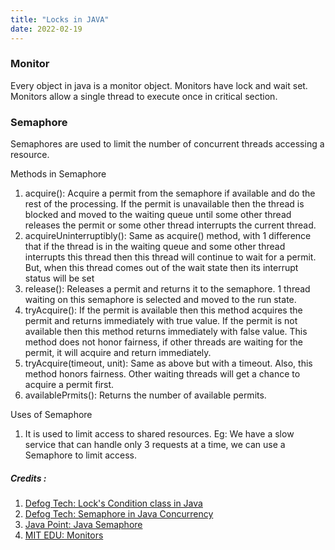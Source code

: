 ```yaml
---
title: "Locks in JAVA"
date: 2022-02-19
---
```


### Monitor
Every object in java is a monitor object. Monitors have lock and wait set. Monitors allow a single thread to execute once in critical section.

### Semaphore
Semaphores are used to limit the number of concurrent threads accessing a resource.  

Methods in Semaphore
1. acquire(): Acquire a permit from the semaphore if available and do the rest of the processing. If the permit is unavailable then the thread is blocked and moved to the waiting queue until some other thread releases the permit or some other thread interrupts the current thread.
2. acquireUninterruptibly(): Same as acquire() method, with 1 difference that if the thread is in the waiting queue and some other thread interrupts this thread then this thread will continue to wait for a permit. But, when this thread comes out of the wait state then its interrupt status will be set
3. release(): Releases a permit and returns it to the semaphore. 1 thread waiting on this semaphore is selected and moved to the run state.
4. tryAcquire(): If the permit is available then this method acquires the permit and returns immediately with true value. If the permit is not available then this method returns immediately with false value. This method does not honor fairness, if other threads are waiting for the permit, it will acquire and return immediately.
5. tryAcquire(timeout, unit): Same as above but with a timeout. Also, this method honors fairness. Other waiting threads will get a chance to acquire a permit first.
6. availablePrmits(): Returns the number of available permits.

Uses of Semaphore
1. It is used to limit access to shared resources. Eg: We have a slow service that can handle only 3 requests at a time, we can use a Semaphore to limit access.

##### Credits :  
1. [Defog Tech: Lock's Condition class in Java](https://www.youtube.com/watch?v=N0mMm5PF5Ow&list=PLhfHPmPYPPRk6yMrcbfafFGSbE2EPK_A6&index=10)
2. [Defog Tech: Semaphore in Java Concurrency](https://www.youtube.com/watch?v=shH38znT_sQ)
3. [Java Point: Java Semaphore](https://www.javatpoint.com/java-semaphore)
4. [MIT EDU: Monitors](http://web.mit.edu/javadev/doc/tutorial/java/threads/monitors.html)
